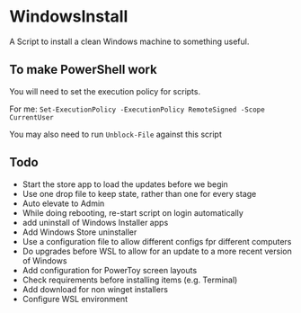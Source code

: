 # WindowsInstall
A Script to install a clean Windows machine to something useful. 

## To make PowerShell work
You will need to set the execution policy for scripts. 

For me: 
`Set-ExecutionPolicy -ExecutionPolicy RemoteSigned -Scope CurrentUser`

You may also need to run `Unblock-File` against this script



## Todo
* Start the store app to load the updates before we begin
* Use one drop file to keep state, rather than one for every stage
* Auto elevate to Admin
* While doing rebooting, re-start script on login automatically
* add uninstall of Windows Installer apps
* Add Windows Store uninstaller
* Use a configuration file to allow different configs fpr different computers
* Do upgrades before WSL to allow for an update to a more recent version of Windows
* Add configuration for PowerToy screen layouts
* Check requirements before installing items (e.g. Terminal)
* Add download for non winget installers
* Configure WSL environment
